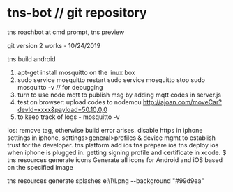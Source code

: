 # tns-bot // git repository
tns roachbot
at cmd prompt, tns preview

git version 2 works - 10/24/2019

tns build android

1. apt-get install mosquitto on the linux box
2. sudo service mosquitto restart
    sudo service mosquitto stop
    sudo mosquitto -v   // for debugging
3. turn to use node mqtt to publish msg by adding mqtt codes in server.js
4. test on browser:
    upload codes to nodemcu
     http://ajoan.com/moveCar?devId=xxxx&payload=50,10,0,0
5. to keep track of logs - mosquitto -v


ios:
    remove <pag> tag, otherwise bulid error arises.
    disable https in iphone settings
    in iphone, settings>general>profiles & device mgmt to establish trust for the developer.
    tns platform add ios
    tns prepare ios
    tns deploy ios when iphone is plugged in.
    getting signing profile and certificate in xcode.
   $ tns resources generate icons <Path to image>	Generate all icons for Android and iOS based on the specified image

   tns resources generate splashes e:\1\l.png --background "#99d9ea"